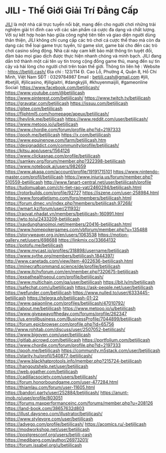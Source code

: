 # JILI - Thế Giới Giải Trí Đẳng Cấp
<a href="https://betjili.cash/">JILI</a> là một nhà cái trực tuyến nổi bật, mang đến cho người chơi những trải nghiệm giải trí đỉnh cao với các sản phẩm cá cược đa dạng và chất lượng. Với sự kết hợp hoàn hảo giữa công nghệ tiên tiến và giao diện người dùng thân thiện, JILI không chỉ cung cấp các trò chơi cá cược thể thao mà còn đa dạng các thể loại game trực tuyến, từ game slot, game bài cho đến các trò chơi casino sống động. Nhà cái này cam kết bảo mật thông tin tuyệt đối, đảm bảo mọi giao dịch được thực hiện nhanh chóng và minh bạch. JILI đang dần trở thành một cái tên uy tín trong cộng đồng game thủ, mang đến sự tin cậy và hài lòng cho người chơi trên toàn thế giới.
Thông tin liên hệ :
Website : <a href="https://betjili.cash/">https://betjili.cash/</a>
Địa chỉ : 123/114 Đ. Cao Lỗ, Phường 4, Quận 8, Hồ Chí Minh, Việt Nam
SĐT : 0329784987
Email : betjili.cash@gmail.com
#jili, #betjili, #jilicasino, #jiligiaitri, #dangkyjili, #khuyenmaijili, #gameonline
Social:
<a href="https://www.facebook.com/betjilicash/">https://www.facebook.com/betjilicash/</a>
<a href="https://www.youtube.com/@betjilicash">https://www.youtube.com/@betjilicash</a>
<a href="https://www.pinterest.com/betjilicash/">https://www.pinterest.com/betjilicash/</a>
<a href="https://www.twitch.tv/betjilicash">https://www.twitch.tv/betjilicash</a>
<a href="https://gravatar.com/betjilicash">https://gravatar.com/betjilicash</a>
<a href="https://issuu.com/betjilicash">https://issuu.com/betjilicash</a>
<a href="https://gitee.com/betjilicash">https://gitee.com/betjilicash</a>
<a href="https://fliphtml5.com/homepage/apeux/betjilicash/">https://fliphtml5.com/homepage/apeux/betjilicash/</a>
<a href="https://heylink.me/betjilicash">https://heylink.me/betjilicash</a>
<a href="https://www.reddit.com/user/betjilicash/">https://www.reddit.com/user/betjilicash/</a>
<a href="https://www.metooo.io/u/betjilicash">https://www.metooo.io/u/betjilicash</a>
<a href="https://www.chordie.com/forum/profile.php?id=2197333">https://www.chordie.com/forum/profile.php?id=2197333</a>
<a href="https://qooh.me/betjilicash">https://qooh.me/betjilicash</a>
<a href="https://x.com/betjilicash">https://x.com/betjilicash</a>
<a href="https://www.equinenow.com/farm/betjilicash.htm">https://www.equinenow.com/farm/betjilicash.htm</a>
<a href="https://designaddict.com/community/profile/betjilicash/">https://designaddict.com/community/profile/betjilicash/</a>
<a href="https://kitsu.app/users/1564126">https://kitsu.app/users/1564126</a>
<a href="https://www.clickasnap.com/profile/betjilicash">https://www.clickasnap.com/profile/betjilicash</a>
<a href="https://samkey.org/forum/member.php?322398-betjilicash">https://samkey.org/forum/member.php?322398-betjilicash</a>
<a href="https://www.notebook.ai/users/982659">https://www.notebook.ai/users/982659</a>
<a href="https://www.akaqa.com/account/profile/19191715101">https://www.akaqa.com/account/profile/19191715101</a>
<a href="https://www.nintendo-master.com/profil/betjilicash">https://www.nintendo-master.com/profil/betjilicash</a>
<a href="https://www.iniuria.us/forum/member.php?510559-betjilicash">https://www.iniuria.us/forum/member.php?510559-betjilicash</a>
<a href="http://www.fanart-central.net/user/betjilicash/profile">http://www.fanart-central.net/user/betjilicash/profile</a>
<a href="https://tudomuaban.com/chi-tiet-rao-vat/2460294/betjilicash.html">https://tudomuaban.com/chi-tiet-rao-vat/2460294/betjilicash.html</a>
<a href="https://rotorbuilds.com/profile/92727">https://rotorbuilds.com/profile/92727</a>
<a href="https://iszene.com/user-258984.html">https://iszene.com/user-258984.html</a>
<a href="https://www.foroatletismo.com/foro/members/betjilicash.html">https://www.foroatletismo.com/foro/members/betjilicash.html</a>
<a href="https://forum.dmec.vn/index.php?members/betjilicash.97268/">https://forum.dmec.vn/index.php?members/betjilicash.97268/</a>
<a href="https://wmart.kz/forum/user/211932/">https://wmart.kz/forum/user/211932/</a>
<a href="https://raovat.nhadat.vn/members/betjilicash-160991.html">https://raovat.nhadat.vn/members/betjilicash-160991.html</a>
<a href="https://wto.to/u/2433209-betjilicash">https://wto.to/u/2433209-betjilicash</a>
<a href="https://xaydunghanoimoi.net/members/20416-betjilicash.html">https://xaydunghanoimoi.net/members/20416-betjilicash.html</a>
<a href="https://www.homepokergames.com/vbforum/member.php?u=135488">https://www.homepokergames.com/vbforum/member.php?u=135488</a>
<a href="https://storyweaver.org.in/en/users/1063538">https://storyweaver.org.in/en/users/1063538</a>
<a href="https://motion-gallery.net/users/698688">https://motion-gallery.net/users/698688</a>
<a href="https://linkmix.co/33664132">https://linkmix.co/33664132</a>
<a href="https://potofu.me/betjilicash">https://potofu.me/betjilicash</a>
<a href="https://www.mycast.io/profiles/318898/username/betjilicash">https://www.mycast.io/profiles/318898/username/betjilicash</a>
<a href="https://www.sythe.org/members/betjilicash.1844397/">https://www.sythe.org/members/betjilicash.1844397/</a>
<a href="http://www.canetads.com/view/item-4022636-betjilicash.html">http://www.canetads.com/view/item-4022636-betjilicash.html</a>
<a href="https://minecraftcommand.science/de/profile/betjilicash">https://minecraftcommand.science/de/profile/betjilicash</a>
<a href="https://www.itchyforum.com/en/member.php?320675-betjilicash">https://www.itchyforum.com/en/member.php?320675-betjilicash</a>
<a href="https://expathealthseoul.com/profile/betjilicash/">https://expathealthseoul.com/profile/betjilicash/</a>
<a href="https://www.multichain.com/qa/user/betjilicash">https://www.multichain.com/qa/user/betjilicash</a>
<a href="https://bit.ly/m/betjilicash">https://bit.ly/m/betjilicash</a>
<a href="https://safechat.com/u/betjilicash">https://safechat.com/u/betjilicash</a>
<a href="https://ask-people.net/user/betjilicash">https://ask-people.net/user/betjilicash</a>
<a href="https://wefunder.com/betjilicash">https://wefunder.com/betjilicash</a>
<a href="https://www.nulled.to/user/6333445-betjilicash">https://www.nulled.to/user/6333445-betjilicash</a>
<a href="https://telegra.ph/betjilicash-01-22">https://telegra.ph/betjilicash-01-22</a>
<a href="https://www.gaiaonline.com/profiles/betjilicash/47010792/">https://www.gaiaonline.com/profiles/betjilicash/47010792/</a>
<a href="https://about.me/betjilicash">https://about.me/betjilicash</a>
<a href="https://www.metooo.io/u/betjilicash">https://www.metooo.io/u/betjilicash</a>
<a href="https://www.giveawayoftheday.com/forums/profile/262347">https://www.giveawayoftheday.com/forums/profile/262347</a>
<a href="https://us.enrollbusiness.com/BusinessProfile/7044899/betjilicash">https://us.enrollbusiness.com/BusinessProfile/7044899/betjilicash</a>
<a href="https://forum.epicbrowser.com/profile.php?id=65756">https://forum.epicbrowser.com/profile.php?id=65756</a>
<a href="http://www.rohitab.com/discuss/user/2507052-betjilicash/">http://www.rohitab.com/discuss/user/2507052-betjilicash/</a>
<a href="https://www.bigoven.com/user/betjilicash">https://www.bigoven.com/user/betjilicash</a>
<a href="https://gitlab.aicrowd.com/betjilicash">https://gitlab.aicrowd.com/betjilicash</a>
<a href="https://portfolium.com/betjilicash">https://portfolium.com/betjilicash</a>
<a href="https://www.chordie.com/forum/profile.php?id=2197333">https://www.chordie.com/forum/profile.php?id=2197333</a>
<a href="https://qooh.me/betjilicash">https://qooh.me/betjilicash</a>
<a href="https://community.m5stack.com/user/betjilicash">https://community.m5stack.com/user/betjilicash</a>
<a href="https://starity.hu/profil/540877-betjilicash/">https://starity.hu/profil/540877-betjilicash/</a>
<a href="https://www.blackhatprotools.info/member.php?215724-betjilicash">https://www.blackhatprotools.info/member.php?215724-betjilicash</a>
<a href="https://hangoutshelp.net/user/betjilicash">https://hangoutshelp.net/user/betjilicash</a>
<a href="https://web.ggather.com/betjilicash">https://web.ggather.com/betjilicash</a>
<a href="https://cadillacsociety.com/users/betjilicash/">https://cadillacsociety.com/users/betjilicash/</a>
<a href="https://forum.honorboundgame.com/user-477284.html">https://forum.honorboundgame.com/user-477284.html</a>
<a href="https://thiamlau.com/forum/user-11605.html">https://thiamlau.com/forum/user-11605.html</a>
<a href="https://bandori.party/user/252884/betjilicash/">https://bandori.party/user/252884/betjilicash/</a>
<a href="https://anunt-imob.ro/user/profile/803051">https://anunt-imob.ro/user/profile/803051</a>
<a href="https://forums.maxperformanceinc.com/forums/member.php?u=208126">https://forums.maxperformanceinc.com/forums/member.php?u=208126</a>
<a href="https://land-book.com/38657632d803">https://land-book.com/38657632d803</a>
<a href="https://illust.daysneo.com/illustrator/betjilicash/">https://illust.daysneo.com/illustrator/betjilicash/</a>
<a href="https://www.stylevore.com/user/betjilicash">https://www.stylevore.com/user/betjilicash</a>
<a href="https://advego.com/profile/betjilicash/">https://advego.com/profile/betjilicash/</a>
<a href="https://acomics.ru/-betjilicash">https://acomics.ru/-betjilicash</a>
<a href="https://modworkshop.net/user/betjilicash">https://modworkshop.net/user/betjilicash</a>
<a href="https://postgresconf.org/users/betjili-cash">https://postgresconf.org/users/betjili-cash</a>
<a href="https://medibang.com/author/26973201/">https://medibang.com/author/26973201/</a>
<a href="https://forum.issabel.org/u/betjilicash">https://forum.issabel.org/u/betjilicash</a>



